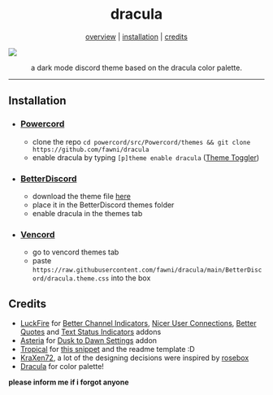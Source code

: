 <h1 align="center">dracula</h1>
<p align="center">
  <a href="#dracula">overview</a> |
  <a href="#installation">installation</a> |
  <a href="#credits">credits</a>
</p>

![](https://i.imgur.com/b2zdZSc.png)

<p align="center">a dark mode discord theme based on the dracula color palette.</p>

---

## Installation

- ### [Powercord](https://github.com/powercord-org/powercord)

  - clone the repo `cd powercord/src/Powercord/themes && git clone https://github.com/fawni/dracula`
  - enable dracula by typing `[p]theme enable dracula` ([Theme Toggler](https://github.com/redstonekasi/theme-toggler))

- ### [BetterDiscord](https://github.com/BetterDiscord/BetterDiscord)

  - download the theme file [here](https://betterdiscord.app/Download?id=233)
  - place it in the BetterDiscord themes folder
  - enable dracula in the themes tab

- ### [Vencord](https://github.com/Vendicated/Vencord)
  - go to vencord themes tab
  - paste `https://raw.githubusercontent.com/fawni/dracula/main/BetterDiscord/dracula.theme.css` into the box

## Credits

- [LuckFire](https://github.com/LuckFire) for [Better Channel Indicators](https://github.com/LuckFire/BetterChannelIndicators), [Nicer User Connections](https://github.com/LuckFire/Nicer-User-Connections), [Better Quotes](https://github.com/LuckFire/Midnight-Mars/blob/main/src/addons/better-quotes.scss) and [Text Status Indicators](https://github.com/LuckFire/Midnight-Mars/blob/main/src/addons/text-status-indicators.css) addons
- [Asteria](https://github.com/Asteria5675/) for [Dusk to Dawn Settings](https://github.com/Asteria5675/BetterDiscordThemes/blob/master/SourceCodes/src/dd.css) addon
- [Tropical](https://github.com/tropix126) for [this snippet](https://github.com/fawni/dracula/blob/main/dracula.scss#L754-L759) and the readme template :D
- [KraXen72](https://github.com/KraXen72/), a lot of the designing decisions were inspired by [rosebox](https://github.com/KraXen72/rosebox)
- [Dracula](https://github.com/dracula/dracula-theme) for color palette!

**please inform me if i forgot anyone**
